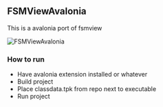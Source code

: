 ## FSMViewAvalonia

This is a avalonia port of fsmview

![FSMViewAvalonia](https://github.com/user-attachments/assets/dfb8bb24-a4b5-4aea-9207-4fc2ab47c0e9)

### How to run

* Have avalonia extension installed or whatever
* Build project
* Place classdata.tpk from repo next to executable
* Run project
